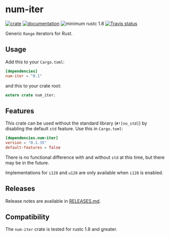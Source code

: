 # num-iter

[![crate](https://img.shields.io/crates/v/num-iter.svg)](https://crates.io/crates/num-iter)
[![documentation](https://docs.rs/num-iter/badge.svg)](https://docs.rs/num-iter)
![minimum rustc 1.8](https://img.shields.io/badge/rustc-1.8+-red.svg)
[![Travis status](https://travis-ci.org/rust-num/num-iter.svg?branch=master)](https://travis-ci.org/rust-num/num-iter)

Generic `Range` iterators for Rust.

## Usage

Add this to your `Cargo.toml`:

```toml
[dependencies]
num-iter = "0.1"
```

and this to your crate root:

```rust
extern crate num_iter;
```

## Features

This crate can be used without the standard library (`#![no_std]`) by disabling
the default `std` feature.  Use this in `Cargo.toml`:

```toml
[dependencies.num-iter]
version = "0.1.35"
default-features = false
```

There is no functional difference with and without `std` at this time, but
there may be in the future.

Implementations for `i128` and `u128` are only available when `i128` is enabled.

## Releases

Release notes are available in [RELEASES.md](RELEASES.md).

## Compatibility

The `num-iter` crate is tested for rustc 1.8 and greater.
